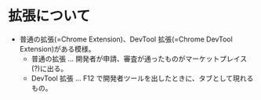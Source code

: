 # 拡張について

* 普通の拡張(=Chrome Extension)、DevTool 拡張(=Chrome DevTool Extension)がある模様。
  * 普通の拡張 ... 開発者が申請、審査が通ったものがマーケットプレイス(?)に出る。
  * DevTool 拡張 ... F12 で開発者ツールを出したときに、タブとして現れるもの。


